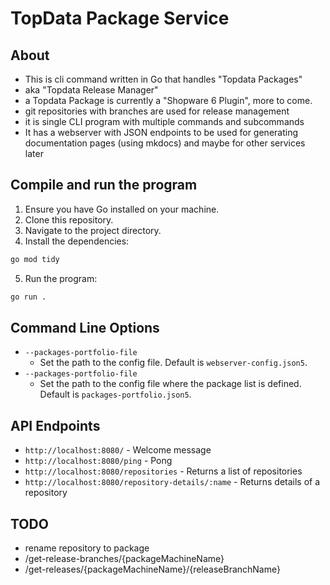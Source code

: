 # TopData Package Service

## About
- This is cli command written in Go that handles "Topdata Packages"
- aka "Topdata Release Manager"
- a Topdata Package is currently a "Shopware 6 Plugin", more to come.
- git repositories with branches are used for release management 
- it is single CLI program with multiple commands and subcommands
- It has a webserver with JSON endpoints to be used for generating documentation pages (using mkdocs) and maybe for other services later

## Compile and run the program

1. Ensure you have Go installed on your machine.
2. Clone this repository.
3. Navigate to the project directory.
4. Install the dependencies:
```bash
go mod tidy
```
5. Run the program:
```bash
go run .
```

## Command Line Options

- `--packages-portfolio-file`
  - Set the path to the config file. Default is `webserver-config.json5`.
- `--packages-portfolio-file`
  - Set the path to the config file where the package list is defined. Default is `packages-portfolio.json5`. 

  
## API Endpoints

- `http://localhost:8080/` - Welcome message
- `http://localhost:8080/ping` - Pong
- `http://localhost:8080/repositories` - Returns a list of repositories
- `http://localhost:8080/repository-details/:name` - Returns details of a repository


## TODO
- rename repository to package
- /get-release-branches/{packageMachineName}
- /get-releases/{packageMachineName}/{releaseBranchName}
